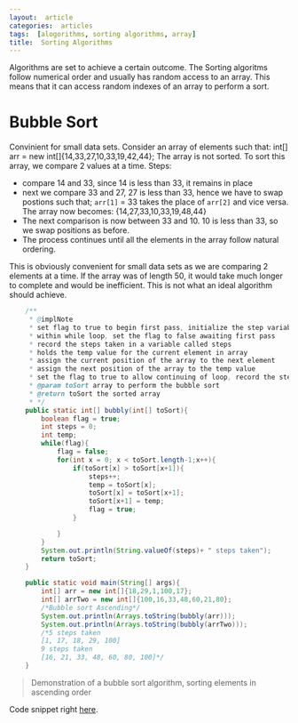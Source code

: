 ```yaml
---
layout:  article
categories:  articles
tags:  [alogorithms, sorting algorithms, array]
title:  Sorting Algorithms
---
```


Algorithms are set to achieve a certain outcome. The
Sorting algoritms follow numerical order and usually has random access to an array. This means that it can access random indexes of an array to perform a sort.

# Bubble Sort

Convinient for small data sets. Consider an array of elements such that:
		int[] arr = new int[]{14,33,27,10,33,19,42,44};
The array is not sorted. To sort this array, we compare 2 values at a time.
Steps:

+ compare 14 and 33, since 14 is less than 33, it remains in place
+ next we compare 33 and 27, 27 is less than 33, hence we have to swap postions such that;
	`arr[1]` = 33 takes the place of `arr[2]` and vice versa.
	The array now becomes:
		{14,27,33,10,33,19,48,44}
+ The next comparison is now between 33 and 10. 10 is less than 33, so we swap positions as before.
+ The process continues until all the elements in the array follow natural ordering.

This is obviously convenient for small data sets as we are comparing 2 elements at a time. If the array was of length 50, it would take much longer to complete and would be inefficient. This is not what an ideal algorithm should achieve.

```java
    /**
     * @implNote
     * set flag to true to begin first pass, initialize the step variable, create the temp variable
     * within while loop, set the flag to false awaiting first pass
     * record the steps taken in a variable called steps
     * holds the temp value for the current element in array
     * assign the current position of the array to the next element
     * assign the next position of the array to the temp value
     * set the flag to true to allow continuing of loop, record the steps taken
     * @param toSort array to perform the bubble sort
     * @return toSort the sorted array
     * */
    public static int[] bubbly(int[] toSort){
        boolean flag = true;
        int steps = 0;
        int temp;
        while(flag){
            flag = false;
            for(int x = 0; x < toSort.length-1;x++){
                if(toSort[x] > toSort[x+1]){
                    steps++;
                    temp = toSort[x];
                    toSort[x] = toSort[x+1];
                    toSort[x+1] = temp;
                    flag = true;
                }

            }
        }
        System.out.println(String.valueOf(steps)+ " steps taken");
        return toSort;
    }

    public static void main(String[] args){
        int[] arr = new int[]{18,29,1,100,17};
        int[] arrTwo = new int[]{100,16,33,48,60,21,80};
        /*Bubble sort Ascending*/
        System.out.println(Arrays.toString(bubbly(arr)));
        System.out.println(Arrays.toString(bubbly(arrTwo)));
		/*5 steps taken
		[1, 17, 18, 29, 100]
		9 steps taken
		[16, 21, 33, 48, 60, 80, 100]*/
    }

```
> Demonstration of a bubble sort algorithm, sorting elements in ascending order

Code snippet right [here](https://github.com/BrianLusina/Java-Playground/blob/master/Toy%20Problems/src/SortingAlgorithms/BubbleSortDemo.java).
